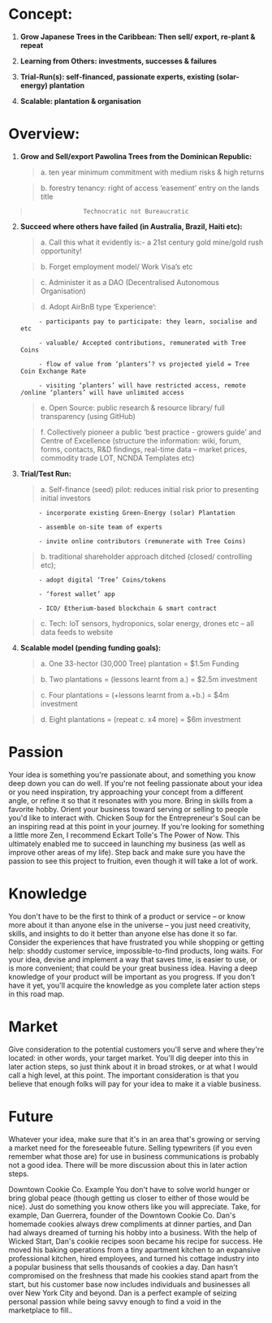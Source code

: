 
# Concept: 

1. **Grow Japanese Trees in the Caribbean:  Then sell/ export, re-plant & repeat**

1. **Learning from Others: investments, successes & failures**

1. **Trial-Run(s): self-financed,  passionate experts, existing (solar-energy) plantation** 

1. **Scalable: plantation & organisation**

# Overview:

1. **Grow and Sell/export Pawolina Trees from the Dominican Republic:**

      >  a.	ten year minimum commitment with medium risks & high returns
   
      >  b.	forestry tenancy: right of access ‘easement’ entry on the lands title
   

  >                    Technocratic not Bureaucratic
                    
                    
2. **Succeed where others have failed (in Australia, Brazil, Haiti etc):**

      >  a.	Call this what it evidently is:- a 21st century gold mine/gold rush opportunity!
   
      >  b.	Forget employment model/ Work Visa’s etc  
   
      >  c.	Administer it as a DAO (Decentralised Autonomous Organisation)
   
      >  d.	Adopt AirBnB type ‘Experience’:
   
            - participants pay to participate: they learn, socialise and   etc 
            
            - valuable/ Accepted contributions, remunerated with Tree Coins
     
            - flow of value from ‘planters’? vs projected yield = Tree Coin Exchange Rate
    
            - visiting ‘planters’ will have restricted access, remote /online ‘planters’ will have unlimited access
     
      >  e.	Open Source: public research & resource library/  full transparency (using GitHub)
   
      >  f.	Collectively pioneer a public ‘best practice - growers guide’ and Centre of Excellence (structure the information: wiki, forum, forms, contacts, R&D findings, real-time data – market prices, commodity trade LOT, NCNDA Templates etc)

3. **Trial/Test Run:**

      >  a.	Self-finance (seed) pilot: reduces initial risk prior to presenting initial investors
   
            - incorporate existing Green-Energy (solar) Plantation
      
            - assemble on-site team of experts
     
            - invite online contributors (remunerate with Tree Coins)
    
      >  b.	traditional shareholder approach ditched (closed/ controlling etc);
   
            - adopt digital ‘Tree’ Coins/tokens
     
            - ‘forest wallet’ app 
    
            - ICO/ Etherium-based blockchain & smart contract

      >  c.	Tech: IoT sensors, hydroponics, solar energy, drones etc – all data feeds to website
 
 
4. **Scalable model (pending funding goals):**

      >  a.	One 33-hector (30,000 Tree) plantation = $1.5m Funding
   
      >  b.	Two plantations = (lessons learnt from a.)  = $2.5m investment
   
      >  c.	Four plantations = (+lessons learnt from a.+b.)  = $4m investment
   
      >  d.	Eight plantations = (repeat c. x4 more) = $6m investment


# Passion
Your idea is something you're passionate about, and something you know deep down you can do well. If you're not feeling passionate about your idea or you need inspiration, try approaching your concept from a different angle, or refine it so that it resonates with you more. Bring in skills from a favorite hobby. Orient your business toward serving or selling to people you'd like to interact with. Chicken Soup for the Entrepreneur's Soul can be an inspiring read at this point in your journey. If you're looking for something a little more Zen, I recommend Eckart Tolle's The Power of Now. This ultimately enabled me to succeed in launching my business (as well as improve other areas of my life). Step back and make sure you have the passion to see this project to fruition, even though it will take a lot of work.

# Knowledge
You don't have to be the first to think of a product or service – or know more about it than anyone else in the universe – you just need creativity, skills, and insights to do it better than anyone else has done it so far. Consider the experiences that have frustrated you while shopping or getting help: shoddy customer service, impossible-to-find products, long waits. For your idea, devise and implement a way that saves time, is easier to use, or is more convenient; that could be your great business idea. Having a deep knowledge of your product will be important as you progress. If you don't have it yet, you'll acquire the knowledge as you complete later action steps in this road map.

# Market
Give consideration to the potential customers you'll serve and where they're located: in other words, your target market. You'll dig deeper into this in later action steps, so just think about it in broad strokes, or at what I would call a high level, at this point. The important consideration is that you believe that enough folks will pay for your idea to make it a viable business.

# Future
Whatever your idea, make sure that it's in an area that's growing or serving a market need for the foreseeable future. Selling typewriters (if you even remember what those are) for use in business communications is probably not a good idea. There will be more discussion about this in later action steps.
 
Downtown Cookie Co. Example
You don't have to solve world hunger or bring global peace (though getting us closer to either of those would be nice). Just do something you know others like you will appreciate. Take, for example, Dan Guerrera, founder of the Downtown Cookie Co. Dan's homemade cookies always drew compliments at dinner parties, and Dan had always dreamed of turning his hobby into a business. With the help of Wicked Start, Dan's cookie recipes soon became his recipe for success. He moved his baking operations from a tiny apartment kitchen to an expansive professional kitchen, hired employees, and turned his cottage industry into a popular business that sells thousands of cookies a day. Dan hasn't compromised on the freshness that made his cookies stand apart from the start, but his customer base now includes individuals and businesses all over New York City and beyond. Dan is a perfect example of seizing personal passion while being savvy enough to find a void in the marketplace to fill..
